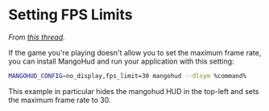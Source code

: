 # Setting FPS Limits

*From [this thread](https://www.reddit.com/r/linux_gaming/comments/p8y979/comment/h9twa2n/?utm_source=share&utm_medium=web2x&context=3).*

If the game you're playing doesn't allow you to set the maximum frame rate, you can install MangoHud and run your application with this setting:

```bash
MANGOHUD_CONFIG=no_display,fps_limit=30 mangohud --dlsym %command%
```

This example in particular hides the mangohud HUD in the top-left and sets the maximum frame rate to 30.
